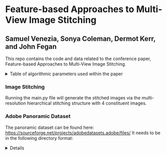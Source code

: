 # Feature-based Approaches to Multi-View Image Stitching
## Samuel Venezia, Sonya Coleman, Dermot Kerr, and John Fegan
This repo contains the code and data related to the conference paper, Feature-based Approaches to Multi-View Image Stitching.

<details>
    <summary>Table of algorithmic parameters used within the paper</summary>
    
| Stages        | Algorithm     | Paramters     |
| ------------- | ------------- | ------------- | 
| 1 & 2          | SIFT  | Number of Octave Layers=3, <br>Contrast Threshold=0.04,<br> Edge Threshold=10, <br>Sigma=1.6 |
| 1 & 2           | ORB  | Scale Factor=1.2,<br> Number of levels=8, <br>Edge Threshold=31,<br> First Level=0, <br>WTAK=2,<br> Patch Size=31, <br>Fast Threshold=20 |
| 1 & 2 | BRISK | Detection Threshold=30, <br>Number of Octaves=3,<br> Pattern Scale=1.0 |
| 1 & 2 | AKAZE | Number of Descriptor Channels=3, <br>Detection Threshold=0.001,<br> Number of Octaves=4, <br>Number of Octave Layers=4|
| 2 | FREAK | Pattern Scale=22.0, <br>Number of Octaves=4 |
| 1 & 2 | SuperPoint | Non Maximum Suppression radius=4, <br>Keypoint Threshold=0.005, <br>Maximum Keypoints=1024 |
| 2 & 3 | SuperGlue | Sinkhorn Iterations=20 <br> Match Threshold=0.2 |
| 3 | BF | Distance = Euclidean |
| 3 | BF KNN | Distance = Euclidean, <br>K=2, <br>Matching Distance=0.75 |
| 4 | RANSAC & USAC | Threshold=5.0 <br> Confidence=0.995 |
</details>

### Image Stitching
Running the main.py file will generate the stitched images via the multi-resolution hierarchical stitching structure with 4 constituent images.

### Adobe Panoramic Dataset
The panoramic dataset can be found here: https://sourceforge.net/projects/adobedatasets.adobe/files/
It needs to be in the following directory format:
<details>

    adobe_panoramic
    ├── carmel
    │   └── carmel-00
    │   └── carmel-01
    │   └── carmel-02
    │   └── ...
    ├── diamondhead
    │   └── diamondhead-00
    │   └── diamondhead-01
    │   └── diamondhead-02
    │   └── ...
    ├── fishbowl
    │   └── ...
    ├── goldengate
    │   └── ...
    ├── halfdome
    │   └── ...
    ├── hotel
    │   └── ...
    ├── office
    │   └── ...
    ├── rio
    │   └── ...
    ├── shanghai
    │   └── ...
    │   yard
    └── └── ...
</details>
